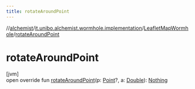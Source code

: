 ```yaml
---
title: rotateAroundPoint
---
```

//[alchemist](../../../index.html)/[it.unibo.alchemist.wormhole.implementation](../index.html)/[LeafletMapWormhole](index.html)/[rotateAroundPoint](rotate-around-point.html)



# rotateAroundPoint



[jvm]\
open override fun [rotateAroundPoint](rotate-around-point.html)(p: [Point](https://docs.oracle.com/javase/8/docs/api/java/awt/Point.html)?, a: [Double](https://kotlinlang.org/api/latest/jvm/stdlib/kotlin/-double/index.html)): [Nothing](https://kotlinlang.org/api/latest/jvm/stdlib/kotlin/-nothing/index.html)




